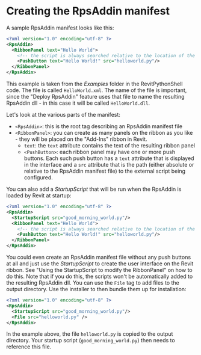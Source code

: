 # Creating the RpsAddin manifest

A sample RpsAddin manifest looks like this:

```xml
<?xml version="1.0" encoding="utf-8" ?>
<RpsAddin>
  <RibbonPanel text="Hello World">
    <!-- the script is always searched relative to the location of the RpsAddin xml file -->
    <PushButton text="Hello World!" src="helloworld.py"/>
  </RibbonPanel>
</RpsAddin>
```

This example is taken from the *Examples* folder in the RevitPythonShell code. The file is called `HelloWorld.xml`. The name of the file is important, since the "Deploy RpsAddin" feature uses that file to name the resulting RpsAddin dll - in this case it will be called `HelloWorld.dll`.

Let's look at the various parts of the manifest:

* `<RpsAddin>`: this is the root tag describing an RpsAddin manifest file
* `<RibbonPanel>`: you can create as many panels on the ribbon as you like - they will be placed on the "Add-Ins" ribbon in Revit.
  * `text`: the `text` attribute contains the text of the resulting ribbon panel 
  * `<PushButton>`: each ribbon panel may have one or more push buttons. Each such push button has a `text` attribute that is displayed in the interface and a `src` attribute that is the path (either absolute or relative to the RpsAddin manifest file) to the external script being configured.



You can also add a *StartupScript* that will be run when the RpsAddin is loaded by Revit at startup:

```xml
<?xml version="1.0" encoding="utf-8" ?>
<RpsAddin>
  <StartupScript src="good_morning_world.py"/>
  <RibbonPanel text="Hello World">
    <!-- the script is always searched relative to the location of the RpsAddin xml file -->
    <PushButton text="Hello World!" src="helloworld.py"/>
  </RibbonPanel>
</RpsAddin>
```

You could even create an RpsAddin manifest file without any push buttons at all and just use the *StartupScript* to create the user interface on the Revit ribbon. See "Using the StartupScript to modify the RibbonPanel" on how to do this. Note that if you do this, the scripts won't be automatically added to the resulting RpsAddin dll. You can use the `File` tag to add files to the output directory. Use the installer to then bundle them up for installation:

```xml
<?xml version="1.0" encoding="utf-8" ?>
<RpsAddin>
  <StartupScript src="good_morning_world.py"/>
  <File src="helloworld.py" />
</RpsAddin>
```
In the example above, the file `helloworld.py` is copied to the output directory. Your startup script (`good_morning_world.py`) then needs to reference this file.